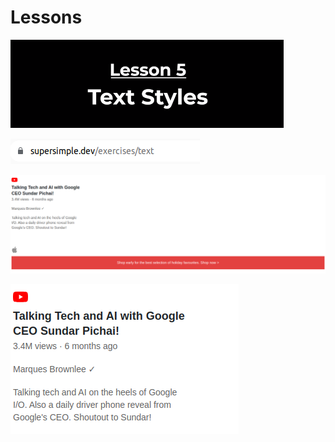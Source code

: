 # Lessons
![lesson5-1](https://github.com/fatmakhaledosman/SuperSimpleDev-html-css-course-2022/blob/main/2-Lessons/Lesson-05/images/img5-01.png)

![lesson5-2](https://github.com/fatmakhaledosman/SuperSimpleDev-html-css-course-2022/blob/main/2-Lessons/Lesson-05/images/img5-02.png)

![lesson5-3](https://github.com/fatmakhaledosman/SuperSimpleDev-html-css-course-2022/blob/main/2-Lessons/Lesson-05/images/img5-03.png)

![lesson5-4](https://github.com/fatmakhaledosman/SuperSimpleDev-html-css-course-2022/blob/main/2-Lessons/Lesson-05/images/img5-04.png)





